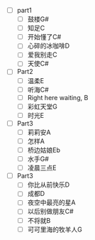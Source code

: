- [ ] part1
	- [ ] 鼓楼G#
	- [ ] 知足C
	- [ ] 开始懂了C#
	- [ ] 心碎的冰咖啡D
	- [ ] 爱我别走C
	- [ ] 天使C#
- [ ] Part2
	- [ ] 温柔E
	- [ ] 听海C#
	- [ ] Right here waiting, B
	- [ ] 彩虹天堂G
	- [ ] 时光E
- [ ] Part3
	- [ ] 莉莉安A
	- [ ] 怎样A
	- [ ] 桥边姑娘Eb
	- [ ] 水手G#
	- [ ] 凌晨三点E
- [ ] Part3
	- [ ] 你比从前快乐D
	- [ ] 成都D
	- [ ] 夜空中最亮的星A
	- [ ] 以后别做朋友C#
	- [ ] 不将就B
	- [ ] 可可里海的牧羊人G